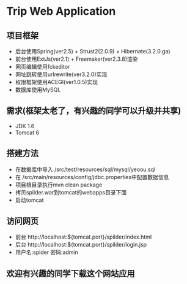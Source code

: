 # Trip Web Application

## 项目框架

* 后台使用Spring(ver2.5) + Strust2(2.0.9) + Hibernate(3.2.0.ga)
* 前台使用ExtJs(ver2.1) + Freemaker(ver2.3.8)渲染 
* 网页编辑使用fckeditor
* 网址跳转使用urlrewrite(ver3.2.0)实现
* 权限框架使用ACEGI(ver1.0.5)实现
* 数据库使用MySQL

## 需求(框架太老了，有兴趣的同学可以升级并共享)

* JDK 1.6
* Tomcat 6

## 搭建方法

* 在数据库中导入 /src/test/resources/sql/mysql/yeoou.sql
* 在 /src/main/resources/config/jdbc.properties中配置数据信息
* 项目根目录执行mvn clean package
* 拷贝spilder.war到tomcat的webapps目录下面
* 启动tomcat

## 访问网页

* 前台 http://localhost:${tomcat.port}/spilder/index.html
* 后台 http://localhost:${tomcat.port}/spilder/login.jsp
* 用户名:spider 密码:admin


## 欢迎有兴趣的同学下载这个网站应用
